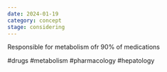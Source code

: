 ```yaml
---
date: 2024-01-19
category: concept
stage: considering
---
```


Responsible for metabolism ofr 90% of medications


#drugs
#metabolism 
#pharmacology
#hepatology